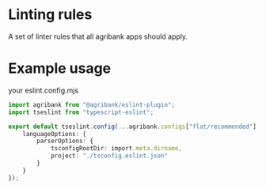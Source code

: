 # Linting rules

A set of linter rules that all agribank apps should apply.

# Example usage

your eslint.config.mjs

```ts
import agribank from "@agribank/eslint-plugin";
import tseslint from "typescript-eslint";

export default tseslint.config(...agribank.configs["flat/recommended"], {
	languageOptions: {
		parserOptions: {
			tsconfigRootDir: import.meta.dirname,
			project: "./tsconfig.eslint.json"
		}
	}
});
```
